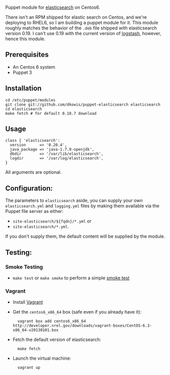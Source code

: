 Puppet module for [elasticsearch] on Centos6.

There isn't an RPM shipped for elastic search on Centos, and we're
deploying to RHEL6, so I am building a puppet module for it.
This module roughly matches the behavior of the `.deb` file shipped with
elasticsearch version 0.19. I can't use 0.19 with the current version of
[logstash], however, hence this module.

[logstash]: https://github.com/logstash/logstash

## Prerequisites

* An Centos 6 system
* Puppet 3

## Installation

    cd /etc/puppet/modules
    git clone git://github.com/dkowis/puppet-elasticsearch elasticsearch
    cd elasticsearch
    make fetch # for default 0.18.7 download

## Usage

    class { 'elasticsearch':
      version      => '0.20.4',
      java_package => 'java-1.7.0-openjdk',
      dbdir        => '/var/lib/elasticsearch',
      logdir       => '/var/log/elasticsearch',
    }

All arguments are optional.

## Configuration:

The parameters to `elasticsearch` aside, you can supply your own
`elasticsearch.yml` and `logging.yml` files by making them available via the
Puppet file server as either:

* `site-elasticsearch/${fqdn}/*.yml` or
* `site-elasticsearch/*.yml`. 

If you don't supply them, the default content will be supplied by the module.

## Testing:

### Smoke Testing

* `make test` or `make smoke` to perform a simple [smoke test]

### Vagrant

* Install [Vagrant]

* Get the `centos6_x86_64` box (safe even if you already have it):

        vagrant box add centos6_x86_64 http://developer.nrel.gov/downloads/vagrant-boxes/CentOS-6.3-x86_64-v20130101.box

* Fetch the default version of elasticsearch:

        make fetch

* Launch the virtual machine:

        vagrant up

[elasticsearch]: http://www.elasticsearch.org/
[Vagrant]: http://vagrantup.com/
[smoke test]: http://docs.puppetlabs.com/guides/tests_smoke.html
[get in touch]: http://twitter.com/garthk
